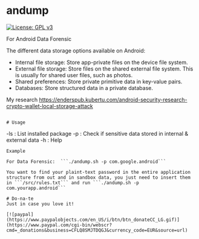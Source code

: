 # andump

[![License: GPL v3](https://img.shields.io/badge/License-GPLv3-blue.svg)](https://www.gnu.org/licenses/gpl-3.0)

For Android Data Forensic

The different data storage options available on Android:

- Internal file storage: Store app-private files on the device file system.
- External file storage: Store files on the shared external file system. This is usually for shared user files, such as photos.
- Shared preferences: Store private primitive data in key-value pairs.
- Databases: Store structured data in a private database.


My research https://enderspub.kubertu.com/android-security-research-crypto-wallet-local-storage-attack


```

# Usage

```
-ls                   : List installed package
-p <packagename>      : Check if sensitive data stored in internal & external data
-h                    : Help

```
Example

For Data Forensic:  ```./andump.sh -p com.google.android```

You want to find your plaint-text password in the entire application structure from out and in sandbox data, you just need to insert them in ```/src/rules.txt``` and run ```./andump.sh -p com.yourapp.android```

# Do-na-te
Just in case you love it!

[![paypal](https://www.paypalobjects.com/en_US/i/btn/btn_donateCC_LG.gif)](https://www.paypal.com/cgi-bin/webscr?cmd=_donations&business=CFLQ8SMJTDQGJ&currency_code=EUR&source=url)
